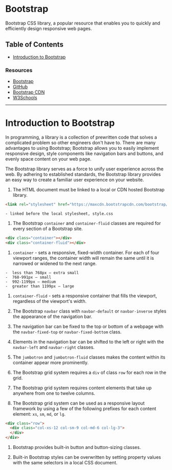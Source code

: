 # Bootstrap

Bootstrap CSS library, a popular resource that enables you to quickly and efficiently design responsive web pages.


## Table of Contents

- [Introduction to Bootstrap](#introduction-to-bootstrap)


### Resources

- [Bootstrap](https://getbootstrap.com)
- [GitHub](https://github.com/twbs/bootstrap)
- [Bootstrap CDN](https://bootstrapcdn.com)
- [W3Schools](https://w3schools.com/bootstrap)

---

# Introduction to Bootstrap

In programming, a library is a collection of prewritten code that solves a complicated problem so other engineers don't have to. There are many advantages to using Bootstrap; Bootstrap allows you to easily implement responsive design, style components like navigation bars and buttons, and evenly space content on your web page.

The Bootstrap library serves as a force to unify user experience across the web. By adhering to established standards, the Bootstrap library provides an easy way to create a familiar user experience on your website.

1. The HTML document must be linked to a local or CDN hosted Bootstrap library.

  ```HTML
  <link rel="stylesheet" href="https://maxcdn.bootstrapcdn.com/bootstrap/3.3.6/css/bootstrap.min.css">
  ```

    - linked before the local stylesheet, style.css

1. The Bootstrap `container` and `container-fluid` classes are required for every section of a Bootstrap site.

  ```HTML
  <div class="container"></div>
  <div class="container-fluid"></div>
  ```

  1. `container` - sets a responsive, fixed-width container. For each of four viewport ranges, the container width will remain the same until it is narrowed or widened to the next range.

    -  less than 768px — extra small
    -  768-991px — small
    -  992-1199px — medium
    -  greater than 1199px — large

  1. `container-fluid` - sets a responsive container that fills the viewport, regardless of the viewport's width.

1. The Bootstrap `navbar` class with `navbar-default` or `navbar-inverse` styles the appearance of the navigation bar.

1. The navigation bar can be fixed to the top or bottom of a webpage with the `navbar-fixed-top` or `navbar-fixed-bottom` class.

1. Elements in the navigation bar can be shifted to the left or right with the `navbar-left` and `navbar-right` classes.

1. The `jumbotron` and `jumbotron-fluid` classes makes the content within its container appear more prominently.

1. The Bootstrap grid system requires a `div` of class `row` for each row in the grid.

1. The Bootstrap grid system requires content elements that take up anywhere from one to twelve columns.

1. The Bootstrap grid system can be used as a responsive layout framework by using a few of the following prefixes for each content element: `xs`, `sm`, `md`, or `lg`.

  ```HTML
  <div class="row">
    <div class="col-xs-12 col-sm-9 col-md-6 col-lg-3">
    </div>
  </div>
  ```

1. Bootstrap provides built-in button and button-sizing classes.

1. Built-in Bootstrap styles can be overwritten by setting property values with the same selectors in a local CSS document.
